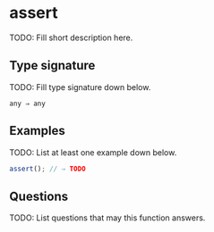 # assert

TODO: Fill short description here.

## Type signature

TODO: Fill type signature down below.

```
any ⇒ any
```

## Examples

TODO: List at least one example down below.

```javascript
assert(); // ⇒ TODO
```

## Questions

TODO: List questions that may this function answers.

